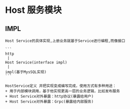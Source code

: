 # Host 服务模块

## IMPL
    Host Service的具体实现,上册业务就基于Service进行编程,而像接口

    ```
    http
     |
    Host Service(interface impl)
     |
    impl(基于MysSQL实现)
    ```

    HostService定义 并把实现变成编写完成，使用方式有多种用途：
    + 用于内部模块调用，基于他实现更高一层的业务逻辑，比如发布服务
    + Host Service对外暴露：http协议(暴露给用户)
    + Host Service对外暴露：Grpc(暴露给内部服务)

## 